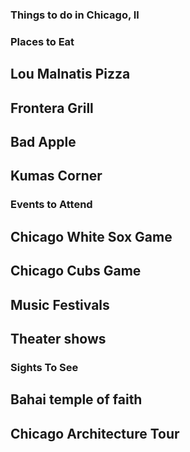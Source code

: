 ### Things to do in Chicago, Il

### Places to Eat
  ## Lou Malnatis Pizza
  ## Frontera Grill
  ## Bad Apple
  ## Kumas Corner

### Events to Attend
 ## Chicago White Sox Game
 ## Chicago Cubs Game
 ## Music Festivals
 ## Theater shows

### Sights To See
 ## Bahai temple of faith
 ## Chicago Architecture Tour
